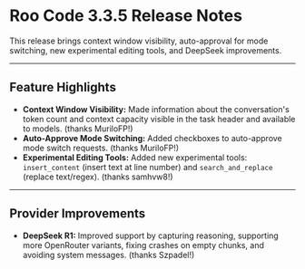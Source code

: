 # Roo Code 3.3.5 Release Notes

This release brings context window visibility, auto-approval for mode switching, new experimental editing tools, and DeepSeek improvements.

---

## Feature Highlights

*   **Context Window Visibility:** Made information about the conversation's token count and context capacity visible in the task header and available to models. (thanks MuriloFP!)
*   **Auto-Approve Mode Switching:** Added checkboxes to auto-approve mode switch requests. (thanks MuriloFP!)
*   **Experimental Editing Tools:** Added new experimental tools: `insert_content` (insert text at line number) and `search_and_replace` (replace text/regex). (thanks samhvw8!)

---

## Provider Improvements

*   **DeepSeek R1:** Improved support by capturing reasoning, supporting more OpenRouter variants, fixing crashes on empty chunks, and avoiding system messages. (thanks Szpadel!)